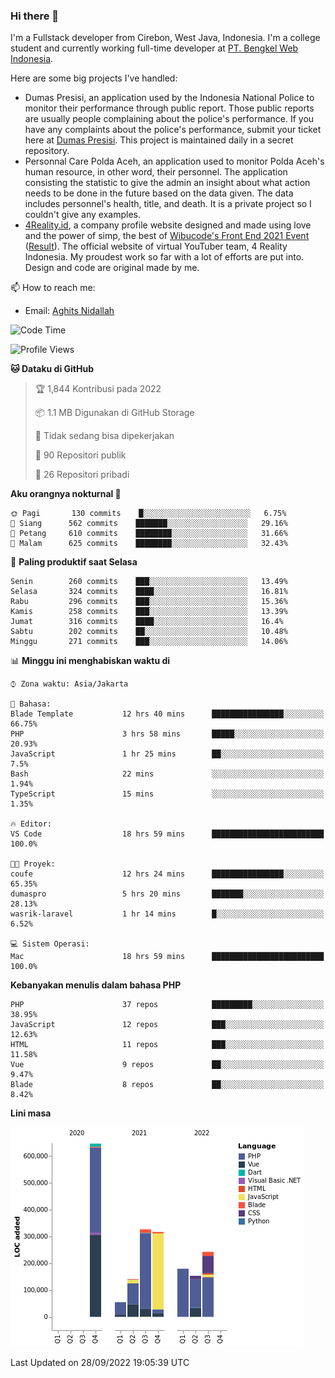 ### Hi there 👋
I'm a Fullstack developer from Cirebon, West Java, Indonesia. I'm a college student and currently working full-time developer at [PT. Bengkel Web Indonesia](https://github.com/PT-Bengkel-Web-Indonesia).

Here are some big projects I've handled:
- Dumas Presisi, an application used by the Indonesia National Police to monitor their performance through public report. Those public reports are usually people complaining about the police's performance. If you have any complaints about the police's performance, submit your ticket here at [Dumas Presisi](https://dumaspresisi.polri.go.id/dumaspro). This project is maintained daily in a secret repository.
- Personnal Care Polda Aceh, an application used to monitor Polda Aceh's human resource, in other word, their personnel. The application consisting the statistic to give the admin an insight about what action needs to be done in the future based on the data given. The data includes personnel's health, title, and death. It is a private project so I couldn't give any examples.
- [4Reality.id](https://4reality.id), a company profile website designed and made using love and the power of simp, the best of [Wibucode's Front End 2021 Event](https://github.com/wibucode02/submision-event-frontend-2021) ([Result](https://github.com/wibucode02/top-5-pemenang-event-front-end-wibucode-2021)). The official website of virtual YouTuber team, 4 Reality Indonesia. My proudest work so far with a lot of efforts are put into. Design and code are original made by me.

📫 How to reach me:
- Email: [Aghits Nidallah](mailto:yourlovelydev@gmail.com)

<!--START_SECTION:waka-->
![Code Time](http://img.shields.io/badge/Code%20Time-1%2C714%20hrs-blue)

![Profile Views](http://img.shields.io/badge/Profil%20dilihat-14-blue)

**🐱 Dataku di GitHub** 

> 🏆 1,844 Kontribusi pada 2022
 > 
> 📦 1.1 MB Digunakan di GitHub Storage 
 > 
> 🚫 Tidak sedang bisa dipekerjakan
 > 
> 📜 90 Repositori publik 
 > 
> 🔑 26 Repositori pribadi  
 > 
**Aku orangnya nokturnal 🦉** 

```text
🌞 Pagi       130 commits    █░░░░░░░░░░░░░░░░░░░░░░░░   6.75% 
🌆 Siang      562 commits    ███████░░░░░░░░░░░░░░░░░░   29.16% 
🌃 Petang     610 commits    ████████░░░░░░░░░░░░░░░░░   31.66% 
🌙 Malam      625 commits    ████████░░░░░░░░░░░░░░░░░   32.43%

```
📅 **Paling produktif saat Selasa** 

```text
Senin        260 commits    ███░░░░░░░░░░░░░░░░░░░░░░   13.49% 
Selasa       324 commits    ████░░░░░░░░░░░░░░░░░░░░░   16.81% 
Rabu         296 commits    ███░░░░░░░░░░░░░░░░░░░░░░   15.36% 
Kamis        258 commits    ███░░░░░░░░░░░░░░░░░░░░░░   13.39% 
Jumat        316 commits    ████░░░░░░░░░░░░░░░░░░░░░   16.4% 
Sabtu        202 commits    ██░░░░░░░░░░░░░░░░░░░░░░░   10.48% 
Minggu       271 commits    ███░░░░░░░░░░░░░░░░░░░░░░   14.06%

```


📊 **Minggu ini menghabiskan waktu di** 

```text
⌚︎ Zona waktu: Asia/Jakarta

💬 Bahasa: 
Blade Template           12 hrs 40 mins      ████████████████░░░░░░░░░   66.75% 
PHP                      3 hrs 58 mins       █████░░░░░░░░░░░░░░░░░░░░   20.93% 
JavaScript               1 hr 25 mins        ██░░░░░░░░░░░░░░░░░░░░░░░   7.5% 
Bash                     22 mins             ░░░░░░░░░░░░░░░░░░░░░░░░░   1.94% 
TypeScript               15 mins             ░░░░░░░░░░░░░░░░░░░░░░░░░   1.35%

🔥 Editor: 
VS Code                  18 hrs 59 mins      █████████████████████████   100.0%

🐱‍💻 Proyek: 
coufe                    12 hrs 24 mins      ████████████████░░░░░░░░░   65.35% 
dumaspro                 5 hrs 20 mins       ███████░░░░░░░░░░░░░░░░░░   28.13% 
wasrik-laravel           1 hr 14 mins        █░░░░░░░░░░░░░░░░░░░░░░░░   6.52%

💻 Sistem Operasi: 
Mac                      18 hrs 59 mins      █████████████████████████   100.0%

```

**Kebanyakan menulis dalam bahasa PHP** 

```text
PHP                      37 repos            █████████░░░░░░░░░░░░░░░░   38.95% 
JavaScript               12 repos            ███░░░░░░░░░░░░░░░░░░░░░░   12.63% 
HTML                     11 repos            ███░░░░░░░░░░░░░░░░░░░░░░   11.58% 
Vue                      9 repos             ██░░░░░░░░░░░░░░░░░░░░░░░   9.47% 
Blade                    8 repos             ██░░░░░░░░░░░░░░░░░░░░░░░   8.42%

```


**Lini masa**

![Chart not found](https://raw.githubusercontent.com/NikarashiHatsu/NikarashiHatsu/master/charts/bar_graph.png) 


 Last Updated on 28/09/2022 19:05:39 UTC
<!--END_SECTION:waka-->
